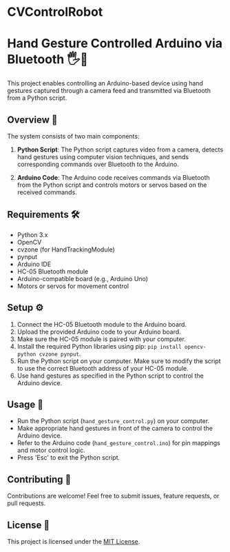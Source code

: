 # CVControlRobot
# Hand Gesture Controlled Arduino via Bluetooth 🖐️🤖

This project enables controlling an Arduino-based device using hand gestures captured through a camera feed and transmitted via Bluetooth from a Python script.

## Overview 📝

The system consists of two main components:

1. **Python Script**: The Python script captures video from a camera, detects hand gestures using computer vision techniques, and sends corresponding commands over Bluetooth to the Arduino.

2. **Arduino Code**: The Arduino code receives commands via Bluetooth from the Python script and controls motors or servos based on the received commands.

## Requirements 🛠️

- Python 3.x
- OpenCV
- cvzone (for HandTrackingModule)
- pynput
- Arduino IDE
- HC-05 Bluetooth module
- Arduino-compatible board (e.g., Arduino Uno)
- Motors or servos for movement control

## Setup ⚙️

1. Connect the HC-05 Bluetooth module to the Arduino board.
2. Upload the provided Arduino code to your Arduino board.
3. Make sure the HC-05 module is paired with your computer.
4. Install the required Python libraries using pip: `pip install opencv-python cvzone pynput`.
5. Run the Python script on your computer. Make sure to modify the script to use the correct Bluetooth address of your HC-05 module.
6. Use hand gestures as specified in the Python script to control the Arduino device.

## Usage 🚀

- Run the Python script (`hand_gesture_control.py`) on your computer.
- Make appropriate hand gestures in front of the camera to control the Arduino device.
- Refer to the Arduino code (`hand_gesture_control.ino`) for pin mappings and motor control logic.
- Press 'Esc' to exit the Python script.

## Contributing 🤝

Contributions are welcome! Feel free to submit issues, feature requests, or pull requests.

## License 📄

This project is licensed under the [MIT License](LICENSE).
